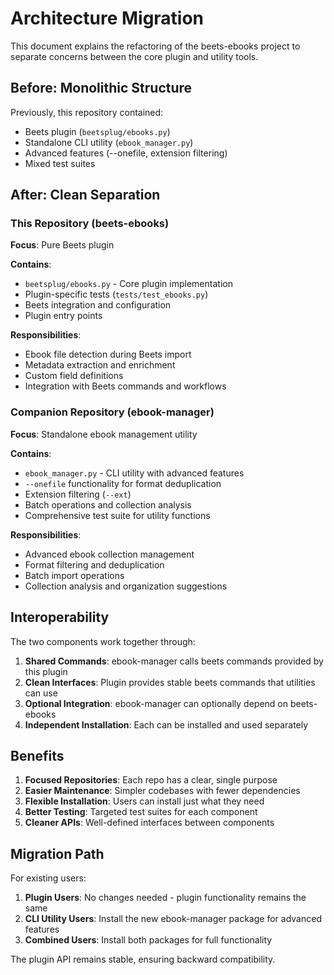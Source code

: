 # Architecture Migration

This document explains the refactoring of the beets-ebooks project to separate concerns between the core plugin and utility tools.

## Before: Monolithic Structure

Previously, this repository contained:
- Beets plugin (`beetsplug/ebooks.py`)
- Standalone CLI utility (`ebook_manager.py`)
- Advanced features (--onefile, extension filtering)
- Mixed test suites

## After: Clean Separation

### This Repository (beets-ebooks)
**Focus**: Pure Beets plugin

**Contains**:
- `beetsplug/ebooks.py` - Core plugin implementation
- Plugin-specific tests (`tests/test_ebooks.py`)
- Beets integration and configuration
- Plugin entry points

**Responsibilities**:
- Ebook file detection during Beets import
- Metadata extraction and enrichment
- Custom field definitions
- Integration with Beets commands and workflows

### Companion Repository (ebook-manager)
**Focus**: Standalone ebook management utility

**Contains**:
- `ebook_manager.py` - CLI utility with advanced features
- `--onefile` functionality for format deduplication
- Extension filtering (`--ext`)
- Batch operations and collection analysis
- Comprehensive test suite for utility functions

**Responsibilities**:
- Advanced ebook collection management
- Format filtering and deduplication
- Batch import operations
- Collection analysis and organization suggestions

## Interoperability

The two components work together through:

1. **Shared Commands**: ebook-manager calls beets commands provided by this plugin
2. **Clean Interfaces**: Plugin provides stable beets commands that utilities can use
3. **Optional Integration**: ebook-manager can optionally depend on beets-ebooks
4. **Independent Installation**: Each can be installed and used separately

## Benefits

1. **Focused Repositories**: Each repo has a clear, single purpose
2. **Easier Maintenance**: Simpler codebases with fewer dependencies
3. **Flexible Installation**: Users can install just what they need
4. **Better Testing**: Targeted test suites for each component
5. **Cleaner APIs**: Well-defined interfaces between components

## Migration Path

For existing users:

1. **Plugin Users**: No changes needed - plugin functionality remains the same
2. **CLI Utility Users**: Install the new ebook-manager package for advanced features
3. **Combined Users**: Install both packages for full functionality

The plugin API remains stable, ensuring backward compatibility.
